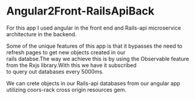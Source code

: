 # Angular2Front-RailsApiBack

For this app I used angular in the front end and Rails-api microservice architecture in the backend.  

Some of the unique features of this app is that it bypasses the need to refresh pages to get new objects created in our  
rails databse.The way we achieve this is by using the Observable feature from the Rxjs library.With this we have it subscribed  
to query out databases every 5000ms.  

We can crete objects in our Rails-api databases from our angular app utilizing coors-rack cross origin resources gem.
